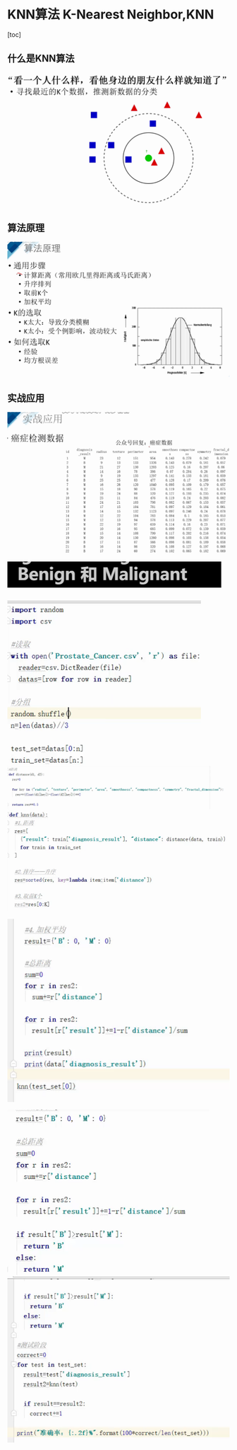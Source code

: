 # KNN算法 K-Nearest Neighbor,KNN

[toc]

## 什么是KNN算法

![](imgs/image-20211205101403473.png)

## 算法原理

![image-20211205101527110](imgs/image-20211205101527110.png)

## 实战应用

![image-20211205101815045](imgs/image-20211205101815045.png)

![image-20211205101856782](imgs/image-20211205101856782.png)

![image-20211205102820069](imgs/image-20211205102820069.png)![image-20211205102914959](imgs/image-20211205102914959.png)![image-20211205103252685](imgs/image-20211205103252685.png)

![image-20211205103502943](imgs/image-20211205103502943.png)

![image-20211205103541380](imgs/image-20211205103541380.png)![image-20211205103753806](imgs/image-20211205103753806.png)



